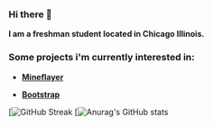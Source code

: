 ### Hi there 👋


**I am a freshman student located in Chicago Illinois.**

### Some projects i'm currently interested in:  



- **[Mineflayer](https://github.com/PrismarineJS/mineflayer/)**
 
- **[Bootstrap](https://github.com/twbs/bootstrap)**
 

[![GitHub Streak](https://streak-stats.demolab.com?user=interceptic&theme=blue-navy&border_radius=22)
[![Anurag's GitHub stats](https://github-readme-stats.vercel.app/api?username=interceptic&bg_color=000000)
